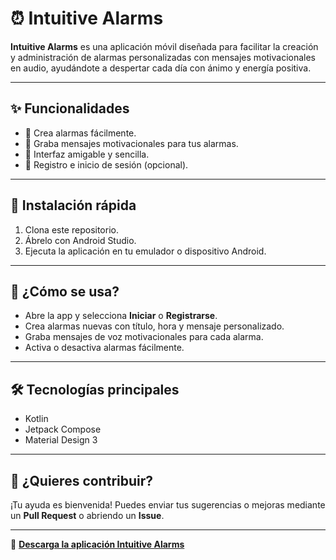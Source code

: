 # ⏰ **Intuitive Alarms**

**Intuitive Alarms** es una aplicación móvil diseñada para facilitar la creación y administración de alarmas personalizadas con mensajes motivacionales en audio, ayudándote a despertar cada día con ánimo y energía positiva.

---

## ✨ Funcionalidades

- 🔔 Crea alarmas fácilmente.
- 🎤 Graba mensajes motivacionales para tus alarmas.
- 🎨 Interfaz amigable y sencilla.
- 🔑 Registro e inicio de sesión (opcional).

---

## 🚀 Instalación rápida

1. Clona este repositorio.
2. Ábrelo con Android Studio.
3. Ejecuta la aplicación en tu emulador o dispositivo Android.

---

## 🎯 ¿Cómo se usa?

- Abre la app y selecciona **Iniciar** o **Registrarse**.
- Crea alarmas nuevas con título, hora y mensaje personalizado.
- Graba mensajes de voz motivacionales para cada alarma.
- Activa o desactiva alarmas fácilmente.

---

## 🛠️ Tecnologías principales

- Kotlin
- Jetpack Compose
- Material Design 3

---

## 🤝 ¿Quieres contribuir?

¡Tu ayuda es bienvenida! Puedes enviar tus sugerencias o mejoras mediante un **Pull Request** o abriendo un **Issue**.

---

📲 [**Descarga la aplicación Intuitive Alarms**]( https://drive.usercontent.google.com/download?id=1ld0FnucsO7eyrrnIOLSOyF4A108H-PpH&export=download&authuser=0 ) 

